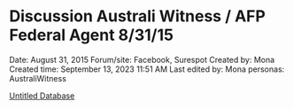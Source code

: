 # Discussion Australi Witness / AFP Federal Agent 8/31/15

Date: August 31, 2015
Forum/site: Facebook, Surespot
Created by: Mona
Created time: September 13, 2023 11:51 AM
Last edited by: Mona
personas: AustraliWitness

[Untitled Database](Discussion%20Australi%20Witness%20AFP%20Federal%20Agent%208%2031%204817cadbb70d4e739f73480c7c9f7998/Untitled%20Database%209cdd2cd39eba458daedbb411ab32bfad.csv)